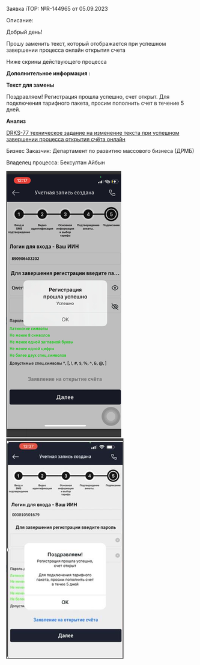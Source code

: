 Заявка iTOP: №R-144965  от 05.09.2023

Описание:

Добрый день!

Прошу заменить текст, который отображается при успешном завершении процесса онлайн открытия счета

Ниже скрины действующего процесса

**Дополнительное информация :**

**Текст для замены**

Поздравляем! Регистрация прошла успешно, счет открыт. Для подключения тарифного пакета, просим пополнить счет в течение 5 дней.

**Анализ**

[DRKS-77 техническое задание на изменение текста при успешном завершении процесса открытия счёта онлайн](https://wiki.kazincombank.kz/pages/viewpage.action?pageId=43846961 "Пройти по ссылке")

Бизнес Заказчик: Департамент по развитию массового бизнеса (ДРМБ)

Владелец процесса: Бексултан Айбын

![1694668033216](image/DRKS-77_TASK/1694668033216.png)![1694668039372](image/DRKS-77_TASK/1694668039372.png)
